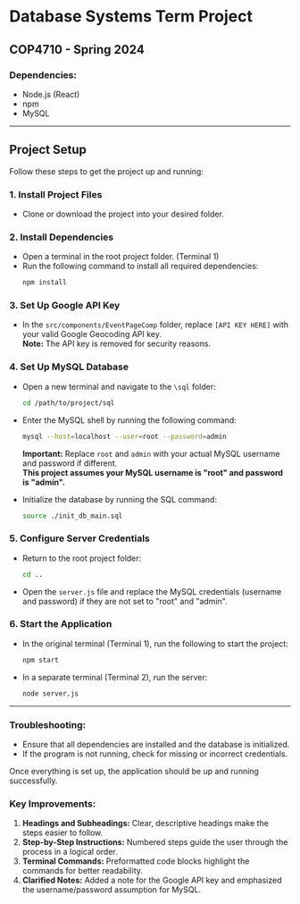 # Database Systems Term Project

## COP4710 - Spring 2024

### Dependencies:

- Node.js (React)
- npm
- MySQL

---

## Project Setup

Follow these steps to get the project up and running:

### 1. Install Project Files

- Clone or download the project into your desired folder.

### 2. Install Dependencies

- Open a terminal in the root project folder. (Terminal 1)
- Run the following command to install all required dependencies:
  ```bash
  npm install
  ```

### 3. Set Up Google API Key

- In the `src/components/EventPageComp` folder, replace `[API KEY HERE]` with your valid Google Geocoding API key.  
  **Note:** The API key is removed for security reasons.

### 4. Set Up MySQL Database

- Open a new terminal and navigate to the `\sql` folder:
  ```bash
  cd /path/to/project/sql
  ```
- Enter the MySQL shell by running the following command:

  ```bash
  mysql --host=localhost --user=root --password=admin
  ```

  **Important:** Replace `root` and `admin` with your actual MySQL username and password if different.  
  **This project assumes your MySQL username is "root" and password is "admin".**

- Initialize the database by running the SQL command:
  ```bash
  source ./init_db_main.sql
  ```

### 5. Configure Server Credentials

- Return to the root project folder:
  ```bash
  cd ..
  ```
- Open the `server.js` file and replace the MySQL credentials (username and password) if they are not set to "root" and "admin".

### 6. Start the Application

- In the original terminal (Terminal 1), run the following to start the project:

  ```bash
  npm start
  ```

- In a separate terminal (Terminal 2), run the server:
  ```bash
  node server.js
  ```

---

### Troubleshooting:

- Ensure that all dependencies are installed and the database is initialized.
- If the program is not running, check for missing or incorrect credentials.

Once everything is set up, the application should be up and running successfully.

### Key Improvements:

1. **Headings and Subheadings:** Clear, descriptive headings make the steps easier to follow.
2. **Step-by-Step Instructions:** Numbered steps guide the user through the process in a logical order.
3. **Terminal Commands:** Preformatted code blocks highlight the commands for better readability.
4. **Clarified Notes:** Added a note for the Google API key and emphasized the username/password assumption for MySQL.
